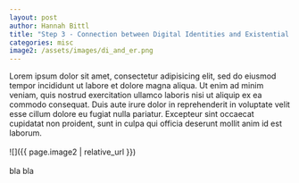 ```yaml
---
layout: post
author: Hannah Bittl
title: "Step 3 - Connection between Digital Identities and Existential Risks"
categories: misc
image2: /assets/images/di_and_er.png
---
```


Lorem ipsum dolor sit amet, consectetur adipisicing elit, sed do eiusmod tempor incididunt ut labore et dolore magna aliqua. Ut enim ad minim veniam, quis nostrud exercitation ullamco laboris nisi ut aliquip ex ea commodo consequat. Duis aute irure dolor in reprehenderit in voluptate velit esse cillum dolore eu fugiat nulla pariatur. Excepteur sint occaecat cupidatat non proident, sunt in culpa qui officia deserunt mollit anim id est laborum.
<br><br>
![]({{ page.image2 | relative_url }})
<br><br>
bla bla
